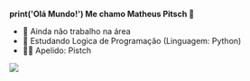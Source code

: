**print('Olá Mundo!') Me chamo Matheus Pitsch 🐙**

- 🔭  Ainda não trabalho na área
- 🌱  Estudando Logica de Programação (Linguagem: Python)
- 🐱‍👓  Apelido: Pistch

<div>
  <a href="https://www.linkedin.com/in/matheuspitsch/" target="_blank"><img src="https://img.shields.io/badge/-LinkedIn-% 230077B5?style=for-the-badge&logo=linkedin&logoColor=white" target="_blank"></a> 
</div>
